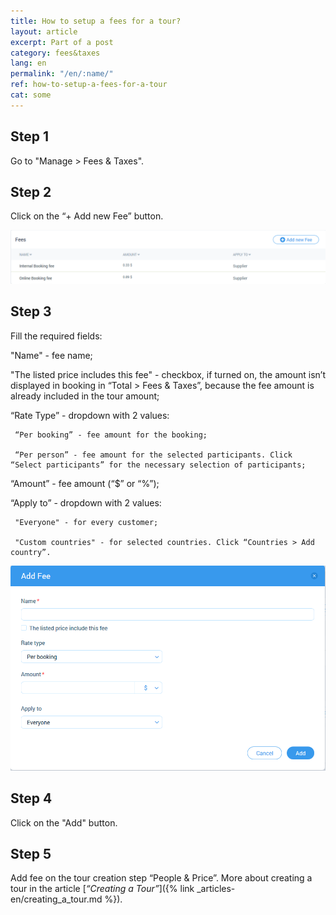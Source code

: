 ```yaml
---
title: How to setup a fees for a tour?
layout: article
excerpt: Part of a post
category: fees&taxes
lang: en
permalink: "/en/:name/"
ref: how-to-setup-a-fees-for-a-tour
cat: some
---
```


## **Step 1**

Go to "Manage > Fees & Taxes".

## **Step 2**

 Click on the “+ Add new Fee” button.

![How_to_setup_a_fees_for_a_tour1](/assets/images/how_to_setup_a_fees_for_a_tour1.png)


## **Step 3**

 Fill the required fields:
 
"Name" - fee name;

"The listed price includes this fee" - checkbox, if turned on, the amount isn’t displayed in booking in “Total > Fees & Taxes”, because the fee amount is already included in the tour amount;

“Rate Type” - dropdown with 2 values:

     “Per booking” - fee amount for the booking;

     “Per person” - fee amount for the selected participants. Click “Select participants” for the necessary selection of participants;

“Amount” - fee amount (“$” or “%”);

“Apply to” - dropdown with 2 values:

     "Everyone" - for every customer;

     "Custom countries" - for selected countries. Click “Countries > Add country”.

![How_to_setup_a_fees_for_a_tour2](/assets/images/how_to_setup_a_fees_for_a_tour2.png)

## **Step 4**
Click on the "Add" button.

## **Step 5**
 Add fee on the tour creation step “People & Price”. More about creating a tour in the article [*“Creating a Tour”*]({% link _articles-en/creating_a_tour.md %}).
